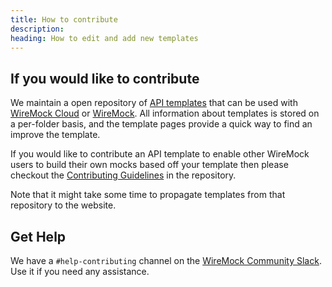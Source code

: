 ```yaml
---
title: How to contribute
description: 
heading: How to edit and add new templates
---
```


## If you would like to contribute

We maintain a open repository of [API templates](https://github.com/wiremock/api-template-library) that can be used with [WireMock Cloud](https://wiremock.io) or [WireMock](https://wiremock.org/).
All information about templates is stored on a per-folder basis,
and the template pages provide a quick way to find an improve the template.

If you would like to contribute an API template to
enable other WireMock users to build their own mocks
based off your template then please checkout the
[Contributing Guidelines](https://github.com/wiremock/library.wiremock.org-sources/blob/main/CONTRIBUTING.md) in the repository.

Note that it might take some time to propagate templates from that repository to the website.

## Get Help

We have a `#help-contributing` channel on the
[WireMock Community Slack](http://slack.wiremock.org/).
Use it if you need any assistance.

